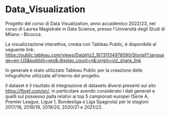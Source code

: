 # Data_Visualization

Progetto del corso di Data Visualization, anno accademico 2022/23, nel corso di Laurea Magistrale in Data Science, presso l'Università degli Studi di Milano - Bicocca. 

La visualizzazione interattiva, creata con Tableau Public, è disponibile al seguente link:
https://public.tableau.com/views/DataViz2_16731134978590/Storia1?:language=en-US&publish=yes&:display_count=n&:origin=viz_share_link

In generale è stato utilizzato Tableau Public per la creazione delle infografiche utilizzate all'interno del progetto.  

Il dataset è il risultato di integrazione di datasets diversi presenti sul sito https://fbref.com/en/, in particolare avendo considerato i dati generali e quelli sul possesso palla relativi ai top 5 campionati europei (Serie A, Premier League, Ligue 1, Bundesliga e Liga Spagnola) per le stagioni 2017/18, 2018/19, 2019/20, 2020/21 e 2021/22. 
